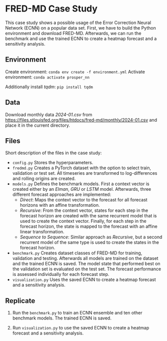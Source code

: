 # FRED-MD Case Study
This case study shows a possible usage of the Error Correction Neural Network (ECNN) on a popular data set. First, we have to build the Python environment and download FRED-MD. Afterwards, we can run the benchmark and use the trained ECNN to create a heatmap forecast and a sensitivity analysis.


## Environment
Create environment: ``conda env create -f environment.yml``
Activate environment: ``conda activate prosper_nn``

Additionally install *tqdm*: ``pip install tqdm``


## Data
Download monthly data *2024-01.csv* from
https://files.stlouisfed.org/files/htdocs/fred-md/monthly/2024-01.csv
and place it in the current directory.

## Files
Short description of the files in the case study:
* ``config.py`` Stores the hyperparameters.
* ``fredmd.py`` Creates a PyTorch dataset with the option to select train, validation or test set. All timeseries are transformed to log-differences and rolling origins are created.
* ``models.py`` Defines the benchmark models. First a context vector is created either by an *Elman*, *GRU* or *LSTM* model. Afterwards, three different forecast approaches are implemented:
    * *Direct*: Maps the context vector to the forecast for all forecast horizons with an affine transformation.
    * *Recursive*: From the context vector, states for each step in the forecast horizon are created with the same recurrent model that is used to create the context vector. Finally, for each step in the forecast horizon, the state is mapped to the forecast with an affine linear transformation.
    * *Sequence to Sequence*: Similar approach as *Recursive*, but a second recurrent model of the same type is used to create the states in the forecast horizon.
* ``benchmark.py`` Creates dataset classes of FRED-MD for training, validation and testing. Afterwards all models are trained on the dataset and the trained ECNN is saved. The model state that performed best on the validation set is evaluated on the test set. The forecast performance is assessed individually for each forecast step.
* ``visualization.py`` Uses the saved ECNN to create a heatmap forecast and a sensitivity analysis.

## Replicate
1) Run the ``benchmark.py`` to train an ECNN ensemble and ten other benchmark models. The trained ECNN is saved.

2) Run ``visualization.py`` to use the saved ECNN to create a heatmap forecast and a sensitivity analysis.